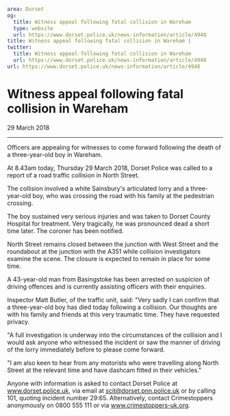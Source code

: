 ```yaml
area: Dorset
og:
  title: Witness appeal following fatal collision in Wareham
  type: website
  url: https://www.dorset.police.uk/news-information/article/4948
title: Witness appeal following fatal collision in Wareham |
twitter:
  title: Witness appeal following fatal collision in Wareham
  url: https://www.dorset.police.uk/news-information/article/4948
url: https://www.dorset.police.uk/news-information/article/4948
```

# Witness appeal following fatal collision in Wareham

29 March 2018

* * *

Officers are appealing for witnesses to come forward following the death of a three-year-old boy in Wareham.

At 8.43am today, Thursday 29 March 2018, Dorset Police was called to a report of a road traffic collision in North Street.

The collision involved a white Sainsbury's articulated lorry and a three-year-old boy, who was crossing the road with his family at the pedestrian crossing.

The boy sustained very serious injuries and was taken to Dorset County Hospital for treatment. Very tragically, he was pronounced dead a short time later. The coroner has been notified.

North Street remains closed between the junction with West Street and the roundabout at the junction with the A351 while collision investigators examine the scene. The closure is expected to remain in place for some time.

A 43-year-old man from Basingstoke has been arrested on suspicion of driving offences and is currently assisting officers with their enquiries.

Inspector Matt Butler, of the traffic unit, said: "Very sadly I can confirm that a three-year-old boy has died today following a collision. Our thoughts are with his family and friends at this very traumatic time. They have requested privacy.

"A full investigation is underway into the circumstances of the collision and I would ask anyone who witnessed the incident or saw the manner of driving of the lorry immediately before to please come forward.

"I am also keen to hear from any motorists who were travelling along North Street at the relevant time and have dashcam fitted in their vehicles."

Anyone with information is asked to contact Dorset Police at www.dorset.police.uk, via email at scit@dorset.pnn.police.uk or by calling 101, quoting incident number 29:65. Alternatively, contact Crimestoppers anonymously on 0800 555 111 or via www.crimestoppers-uk.org.
